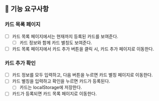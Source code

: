 ## 🎯 기능 요구사항

### 카드 목록 페이지

- [ ] 카드 목록 페이지에서는 현재까지 등록된 카드를 보여준다.
  - [ ] 카드 정보와 함께 카드 별칭도 보여준다.
- [ ] 카드 목록 페이지에서 카드 추가 버튼을 클릭 시, 카드 추가 페이지로 이동한다.

### 카드 추가 확인

- [ ] 카드 정보를 모두 입력하고, 다음 버튼을 누르면 카드 별칭 페이지로 이동한다.
- [ ] 카드 별칭을 입력하고 확인을 누르면 카드가 등록된다.
  - [ ] 카드는 localStorage에 저장한다.
- [ ] 카드가 등록되면 카드 목록 페이지로 이동한다.
